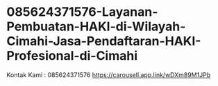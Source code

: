 # 085624371576-Layanan-Pembuatan-HAKI-di-Wilayah-Cimahi-Jasa-Pendaftaran-HAKI-Profesional-di-Cimahi
Kontak Kami : 085624371576  https://carousell.app.link/wDXm89M1JPb

